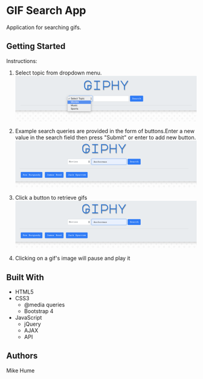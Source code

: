 # GIF Search App

Application for searching gifs. 

## Getting Started
Instructions:
1. Select topic from dropdown menu.
![Topic search](./src/assets/images/topic.png)

2. Example search queries are provided in the form of buttons.Enter a new value in the search field then press "Submit" or enter to add new button. 
![Add button](./src/assets/images/add-button.png)

3. Click a button to retrieve gifs
![Add button](./src/assets/images/add-button.png)

4. Clicking on a gif's image will pause and play it

## Built With
* HTML5
* CSS3
    - @media queries
    - Bootstrap 4
* JavaScript
    - jQuery
    - AJAX
    - API


## Authors
Mike Hume

